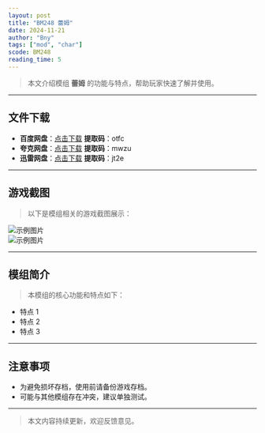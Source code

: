 ```yaml
---
layout: post
title: "BM248 蕾姆"
date: 2024-11-21
author: "Bny"
tags: ["mod", "char"]
scode: BM248
reading_time: 5
---
```


> 本文介绍模组 **蕾姆** 的功能与特点，帮助玩家快速了解并使用。

---





## 文件下载
- **百度网盘**：[点击下载](https://pan.baidu.com/s/1S0_v-eFJ565u8BCIh0QryQ?pwd=otfc)  **提取码**：otfc  
- **夸克网盘**：[点击下载](https://pan.quark.cn/s/4e4681a43911?pwd=mwzu)  **提取码**：mwzu  
- **迅雷网盘**：[点击下载](https://pan.xunlei.com/s/VOCCblThIL7qD5IUvE-GKq88A1?pwd=jt2e)  **提取码**：jt2e  

---

## 游戏截图
> 以下是模组相关的游戏截图展示：

![示例图片](https://example.com/screenshot1.jpg)  
![示例图片](https://example.com/screenshot2.jpg)

---

## 模组简介
> 本模组的核心功能和特点如下：
- 特点 1
- 特点 2
- 特点 3

---

## 注意事项
- 为避免损坏存档，使用前请备份游戏存档。
- 可能与其他模组存在冲突，建议单独测试。

---

> 本文内容持续更新，欢迎反馈意见。
